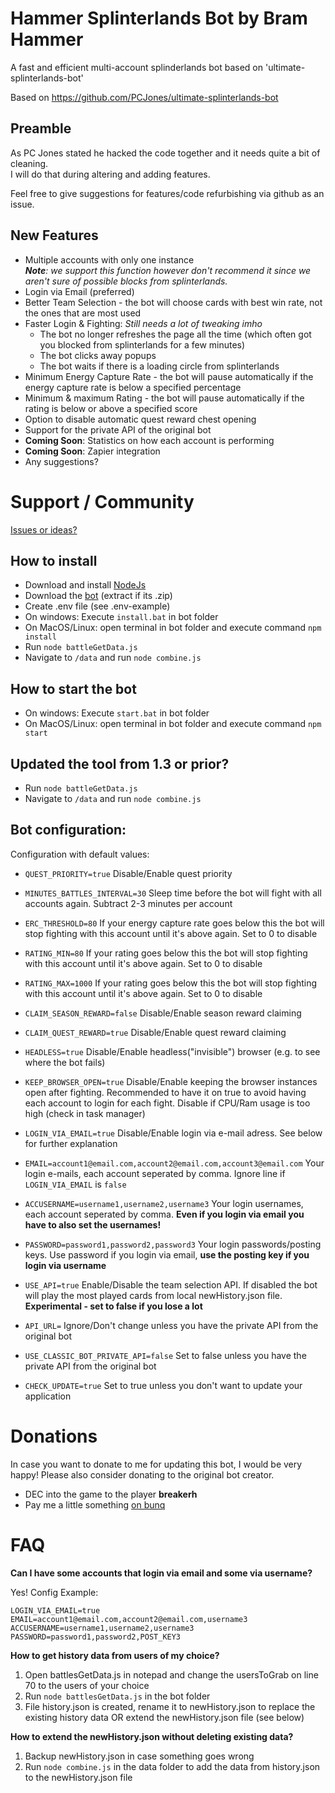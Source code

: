# Hammer Splinterlands Bot by Bram Hammer
A fast and efficient multi-account splinderlands bot based on 'ultimate-splinterlands-bot'

Based on https://github.com/PCJones/ultimate-splinterlands-bot

## Preamble 
As PC Jones stated he hacked the code together and it needs quite a bit of cleaning.  
I will do that during altering and adding features.  
  
Feel free to give suggestions for features/code refurbishing via github as an issue.

## New Features
- Multiple accounts with only one instance  
  _**Note**: we support this function however don't recommend it since we aren't sure of possible blocks from splinterlands._
- Login via Email (preferred)
- Better Team Selection - the bot will choose cards with best win rate, not the ones that are most used
- Faster Login & Fighting: _Still needs a lot of tweaking imho_
    - The bot no longer refreshes the page all the time (which often got you blocked from splinterlands for a few minutes)
    - The bot clicks away popups
    - The bot waits if there is a loading circle from splinterlands
- Minimum Energy Capture Rate - the bot will pause automatically if the energy capture rate is below a specified percentage
- Minimum & maximum Rating - the bot will pause automatically if the rating is below or above a specified score
- Option to disable automatic quest reward chest opening
- Support for the private API of the original bot
- **Coming Soon**: Statistics on how each account is performing
- **Coming Soon**: Zapier integration
- Any suggestions?

# Support / Community

[Issues or ideas?](
https://github.com/breakerh/hammer-splinterlands-bot/issues)

## How to install
- Download and install [NodeJs](https://nodejs.org/it/download/)
- Download the [bot](https://github.com/breakerh/hammer-splinterlands-bot) (extract if its .zip)
- Create .env file (see .env-example)
- On windows: Execute `install.bat` in bot folder
- On MacOS/Linux: open terminal in bot folder and execute command `npm install`
- Run `node battleGetData.js`
- Navigate to `/data` and run `node combine.js`

## How to start the bot
- On windows: Execute `start.bat` in bot folder
- On MacOS/Linux: open terminal in bot folder and execute command `npm start`

## Updated the tool from 1.3 or prior?
- Run `node battleGetData.js`
- Navigate to `/data` and run `node combine.js`

## Bot configuration:

Configuration with default values:

- `QUEST_PRIORITY=true` Disable/Enable quest priority

- `MINUTES_BATTLES_INTERVAL=30` Sleep time before the bot will fight with all accounts again. Subtract 2-3 minutes per account

- `ERC_THRESHOLD=80` If your energy capture rate goes below this the bot will stop fighting with this account until it's above again. Set to 0 to disable

- `RATING_MIN=80` If your rating goes below this the bot will stop fighting with this account until it's above again. Set to 0 to disable

- `RATING_MAX=1000` If your rating goes below this the bot will stop fighting with this account until it's above again. Set to 0 to disable

- `CLAIM_SEASON_REWARD=false` Disable/Enable season reward claiming

- `CLAIM_QUEST_REWARD=true` Disable/Enable quest reward claiming

- `HEADLESS=true` Disable/Enable headless("invisible") browser (e.g. to see where the bot fails)

- `KEEP_BROWSER_OPEN=true` Disable/Enable keeping the browser instances open after fighting. Recommended to have it on true to avoid having each account to login for each fight. Disable if CPU/Ram usage is too high (check in task manager)

- `LOGIN_VIA_EMAIL=true` Disable/Enable login via e-mail adress. See below for further explanation

- `EMAIL=account1@email.com,account2@email.com,account3@email.com` Your login e-mails, each account seperated by comma. Ignore line if `LOGIN_VIA_EMAIL` is `false`

- `ACCUSERNAME=username1,username2,username3` Your login usernames, each account seperated by comma. **Even if you login via email you have to also set the usernames!**

- `PASSWORD=password1,password2,password3` Your login passwords/posting keys. Use password if you login via email, **use the posting key if you login via username**

- `USE_API=true` Enable/Disable the team selection API. If disabled the bot will play the most played cards from local newHistory.json file. **Experimental - set to false if you lose a lot**

- `API_URL=` Ignore/Don't change unless you have the private API from the original bot

- `USE_CLASSIC_BOT_PRIVATE_API=false` Set to false unless you have the private API from the original bot

- `CHECK_UPDATE=true` Set to true unless you don't want to update your application

# Donations

In case you want to donate to me for updating this bot, I would be very happy! Please also consider donating to the original bot creator.

- DEC into the game to the player **breakerh** 
- Pay me a little something [on bunq](https://bunq.me/bramhammer)

# FAQ
**Can I have some accounts that login via email and some via username?**

Yes! Config Example:
```
LOGIN_VIA_EMAIL=true
EMAIL=account1@email.com,account2@email.com,username3
ACCUSERNAME=username1,username2,username3
PASSWORD=password1,password2,POST_KEY3
```

**How to get history data from users of my choice?**

1. Open battlesGetData.js in notepad and change the usersToGrab on line 70 to the users of your choice
2. Run `node battlesGetData.js` in the bot folder
3. File history.json is created, rename it to newHistory.json to replace the existing history data OR extend the newHistory.json file (see below)

**How to extend the newHistory.json without deleting existing data?**

1. Backup newHistory.json in case something goes wrong
2. Run `node combine.js` in the data folder to add the data from history.json to the newHistory.json file
